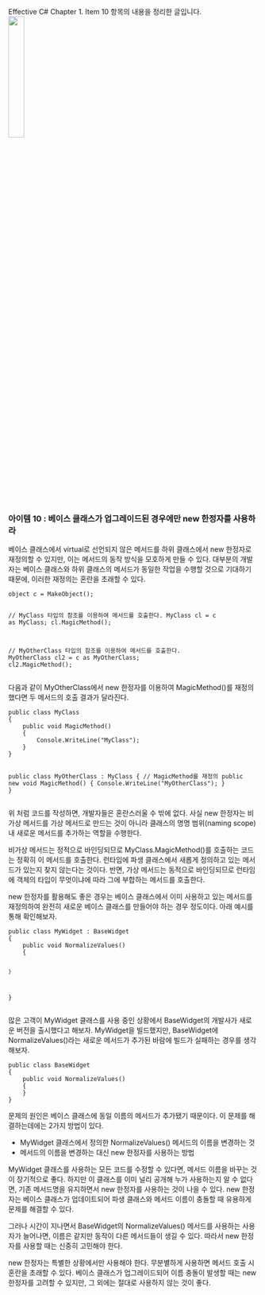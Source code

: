 <p>Effective C# Chapter 1. Item 10 항목의 내용을 정리한 글입니다.
<img height="25%" src="https://velog.velcdn.com/images/kl45678/post/3e98c70c-e754-4b1f-9dd6-4302d59e2679/image.png" width="25%" /></p>
<h3 id="아이템-10--베이스-클래스가-업그레이드된-경우에만-new-한정자를-사용하라">아이템 10 : 베이스 클래스가 업그레이드된 경우에만 new 한정자를 사용하라</h3>
<p>베이스 클래스에서 virtual로 선언되지 않은 메서드를 하위 클래스에서 new 한정자로 재정의할 수 있지만, 이는 메서드의 동작 방식을 모호하게 만들 수 있다. 대부분의 개발자는 베이스 클래스와 하위 클래스의 메서드가 동일한 작업을 수행할 것으로 기대하기 때문에, 이러한 재정의는 혼란을 초래할 수 있다.</p>
<pre><code class="language-cs">object c = MakeObject();

// MyClass 타입의 참조를 이용하여 메서드를 호출한다.
MyClass cl = c as MyClass;
cl.MagicMethod();

// MyOtherClass 타입의 참조를 이용하여 메서드를 호출한다.
MyOtherClass cl2 = c as MyOtherClass;
cl2.MagicMethod();</code></pre>
<p>다음과 같이 MyOtherClass에서 new 한정자를 이용하여 MagicMethod()를 재정의했다면 두 메서드의 호출 결과가 달라진다.</p>
<pre><code class="language-cs">public class MyClass
{
    public void MagicMethod()
    {
        Console.WriteLine(&quot;MyClass&quot;);
    }
}

public class MyOtherClass : MyClass
{
    // MagicMethod를 재정의
    public new void MagicMethod()
    {
        Console.WriteLine(&quot;MyOtherClass&quot;);
    }
}</code></pre>
<p>위 처럼 코드를 작성하면, 개발자들은 혼란스러울 수 밖에 없다.
사실 new 한정자는 비가상 메서드를 가상 메서드로 만드는 것이 아니라 클래스의 명명 범위(naming scope) 내 새로운 메서드를 추가하는 역할을 수행한다.</p>
<p>비가상 메서드는 정적으로 바인딩되므로 MyClass.MagicMethod()를 호출하는 코드는 정확히 이 메서드를 호출한다. 런타임에 파생 클래스에서 새롭게 정의하고 있는 메서드가 있는지 찾지 않는다는 것이다. 반면, 가상 메서드는 동적으로 바인딩되므로 런타임에 객체의 타입이 무엇이냐에 따라 그에 부합하는 메서드를 호출한다.</p>
<p>new 한정자를 활용해도 좋은 경우는 베이스 클래스에서 이미 사용하고 있는 메서드를 재정의하여 완전히 새로운 베이스 클래스를 만들어야 하는 경우 정도이다. 아래 예시를 통해 확인해보자.</p>
<pre><code class="language-cs">public class MyWidget : BaseWidget
{
    public void NormalizeValues()
    {

    }
}</code></pre>
<p>많은 고객이 MyWidget 클래스를 사용 중인 상황에서 BaseWidget의 개발사가 새로운 버전을 출시했다고 해보자. MyWidget을 빌드했지만, BaseWidget에 NormalizeValues()라는 새로운 메서드가 추가된 바람에 빌드가 실패하는 경우를 생각해보자.</p>
<pre><code class="language-cs">public class BaseWidget
{
    public void NormalizeValues()
    {
    }
}</code></pre>
<p>문제의 원인은 베이스 클래스에 동일 이름의 메서드가 추가됐기 때문이다. 이 문제를 해결하는데에는 2가지 방법이 있다.</p>
<ul>
<li>MyWidget 클래스에서 정의한 NormalizeValues() 메서드의 이름을 변경하는 것</li>
<li>메서드의 이름을 변경하는 대신 new 한정자를 사용하는 방법</li>
</ul>
<p>MyWidget 클래스를 사용하는 모든 코드를 수정할 수 있다면, 메서드 이름을 바꾸는 것이 장기적으로 좋다. 하지만 이 클래스를 이미 널리 공개해 누가 사용하는지 알 수 없다면, 기존 메서드명을 유지하면서 new 한정자를 사용하는 것이 나을 수 있다. new 한정자는 베이스 클래스가 업데이트되어 파생 클래스와 메서드 이름이 충돌할 때 유용하게 문제를 해결할 수 있다.</p>
<p>그러나 시간이 지나면서 BaseWidget의 NormalizeValues() 메서드를 사용하는 사용자가 늘어나면, 이름은 같지만 동작이 다른 메서드들이 생길 수 있다. 따라서 new 한정자를 사용할 때는 신중히 고민해야 한다.</p>
<p>new 한정자는 특별한 상황에서만 사용해야 한다. 무분별하게 사용하면 메서드 호출 시 혼란을 초래할 수 있다. 베이스 클래스가 업그레이드되어 이름 충돌이 발생할 때는 new 한정자를 고려할 수 있지만, 그 외에는 절대로 사용하지 않는 것이 좋다.</p>